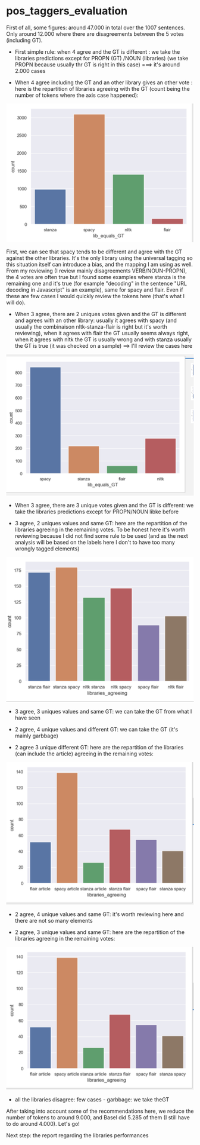 # pos_taggers_evaluation

First of all, some figures: around 47.000 in total over the 1007 sentences. Only around 12.000 where there are disagreements between the 5 votes (including GT).

- First simple rule: when 4 agree and the GT is different : we take the libraries predictions except for PROPN (GT) /NOUN (libraries) (we take PROPN 
because usually thr GT is right in this case)
===> it's around 2.000 cases

- When 4 agree including the GT and an other library gives an other vote : here is the repartition of libraries agreeing with the GT (count being the number of tokens where the axis case happened):

![alt text](source/utils/chart_4_agree.png)

First, we can see that spacy tends to be different and agree with the GT against the other libraries. It's the only library using
the universal tagging so this situation itself can introduce a bias, and the mapping I am using as well.
From my reviewing (I review mainly disagreements VERB/NOUN-PROPN), the 4 votes are often true but I found some examples where stanza is the remaining one and it's true (for example 
"decoding" in the sentence "URL decoding in Javascript" is an example), same for spacy and flair. Even if these are few cases I would quickly review 
the tokens here (that's what I will do). 

- When 3 agree, there are 2 uniques votes given and the GT is different and agrees with an other library: usually it agrees with spacy (and usually the combinaison 
nltk-stanza-flair is right but it's worth reviewing), when it agrees with flair the GT usually seems always right, when it agrees with nltk the GT is usually wrong 
and with stanza usually the GT is true (it was checked on a sample)
==> I'll review the cases here

![alt text](source/utils/chart_3_agree1.png)

- When 3 agree, there are 3 unique votes given and the GT is different: we take the libraries predictions except for PROPN/NOUN libke before

- 3 agree, 2 uniques values and same GT: here are the repartition of the libraries agreeing in the remaining votes.
 To be honest here it's worth reviewing because I did not find some rule to be used (and as the next analysis will be based on the labels here
 I don't to have too many wrongly tagged elements)

![alt text](source/utils/chart_3_agree2.png)

- 3 agree, 3 uniques values and same GT: we can take the GT from what I have seen

- 2 agree, 4 unique values and different GT: we can take the GT (it's mainly garbbage) 

- 2 agree 3 unique different GT: here are the repartition of the libraries (can include the article) agreeing in the remaining votes:

![alt text](source/utils/2_agree_3_unique_different_GT.png)

- 2 agree, 4 unique values and same GT: it's worth reviewing here and there are not so many elements

- 2 agree, 3 unique values and same GT: here are the repartition of the libraries agreeing in the remaining votes:

![alt text](source/utils/2_agree_3_unique_different_GT.png)

- all the libraries disagree: few cases - garbbage:  we take theGT


After taking into account some of the recommendations here, we reduce the number of tokens to around 9.000, and Basel did 5.285 of them (I 
still have to do around 4.000). Let's go!

Next step: the report regarding the libraries performances
